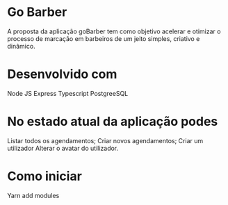 # Go Barber
A proposta da aplicação goBarber tem como objetivo acelerar e otimizar o processo de marcação em barbeiros de um jeito simples, criativo e dinâmico.

# Desenvolvido com
Node JS
Express
Typescript
PostgreeSQL

# No estado atual da aplicação podes
Listar todos os agendamentos;
Criar novos agendamentos;
Criar um utilizador 
Alterar o avatar do utilizador.

# Como iniciar
Yarn add modules
